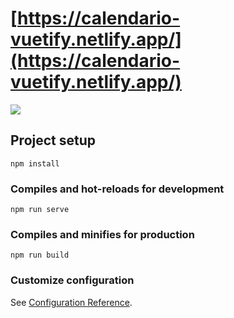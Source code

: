 # [https://calendario-vuetify.netlify.app/](https://calendario-vuetify.netlify.app/)

![](https://user-images.githubusercontent.com/68760595/128291526-ef317b00-e65f-4b33-b7fa-5da8d0e1178a.PNG)

## Project setup

```
npm install
```

### Compiles and hot-reloads for development

```
npm run serve
```

### Compiles and minifies for production

```
npm run build
```

### Customize configuration

See [Configuration Reference](https://cli.vuejs.org/config/).
